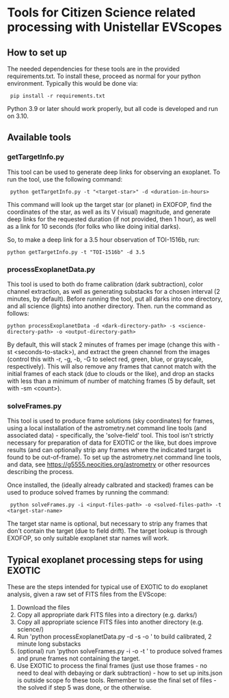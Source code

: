 # Tools for Citizen Science related processing with Unistellar EVScopes

## How to set up
The needed dependencies for these tools are in the provided requirements.txt.  To install these, proceed as normal for your python environment.  Typically this would be done via:

     pip install -r requirements.txt

Python 3.9 or later should work properly, but all code is developed and run on 3.10.

## Available tools

### getTargetInfo.py
This tool can be used to generate deep links for observing an exoplanet.  To run the tool, use the following command:

     python getTargetInfo.py -t "<target-star>" -d <duration-in-hours>

This command will look up the target star (or planet) in EXOFOP, find the coordinates of the star, as well as its V (visual) magnitude, and generate deep links for the requested duration (if not provided, then 1 hour), as well as a link for 10 seconds (for folks who like doing initial darks).

So, to make a deep link for a 3.5 hour observation of TOI-1516b, run:

    python getTargetInfo.py -t "TOI-1516b" -d 3.5

### processExoplanetData.py
This tool is used to both do frame calibration (dark subtraction), color channel extraction, as well as generating substacks for a chosen interval (2 minutes, by default).  Before running the tool, put all darks into one directory, and all science (lights) into another directory.  Then. run the command as follows:

    python processExoplanetData -d <dark-directory-path> -s <science-directory-path> -o <output-directory-path>

By default, this will stack 2 minutes of frames per image (change this with -st \<seconds-to-stack\>), and extract the green channel from the images (control this with -r, -g, -b, -G to select red, green, blue, or grayscale, respectively).   This will also remove any frames that cannot match with the initial frames of each stack (due to clouds or the like), and drop an stacks with less than a minimum of number of matching frames (5 by default, set with -sm \<count\>).

### solveFrames.py
This tool is used to produce frame solutions (sky coordinates) for frames, using a local installation of the astrometry.net command line tools (and associated data) - specifically, the 'solve-field' tool.  This tool isn't strictly necessary for preparation of data for EXOTIC or the like, but does improve results (and can optionally strip any frames where the indicated target is found to be out-of-frame).  To set up the astrometry.net command line tools, and data, see https://g5555.neocities.org/astrometry or other resources describing the process.

Once installed, the (ideally already calbrated and stacked) frames can be used to produce solved frames by running the command:

     python solveFrames.py -i <input-files-path> -o <solved-files-path> -t <target-star-name>

The target star name is optional, but necessary to strip any frames that don't contain the target (due to field drift).  The target lookup is through EXOFOP, so only suitable exoplanet star names will work.

## Typical exoplanet processing steps for using EXOTIC
These are the steps intended for typical use of EXOTIC to do exoplanet analysis, given a raw set of FITS files from the EVScope:

1) Download the files
2) Copy all appropriate dark FITS files into a directory (e.g. darks/)
3) Copy all appropriate science FITS files into another directory (e.g. science/)
4) Run 'python processExoplanetData.py -d <darks-path> -s <science-path> -o <stacks-path>' to build calibrated, 2 minute long substacks
5) (optional) run 'python solveFrames.py -i <stacks-path> -o <final-data-path> -t <exoplanet-name>' to produce solved frames and prune frames not containing the target.
6) Use EXOTIC to process the final frames (just use those frames - no need to deal with debaying or dark subtraction) - how to set up inits.json is outside scope fo these tools.  Remember to use the final set of files - the solved <final-data-path> if step 5 was done, or the <stacks-path> otherwise.
